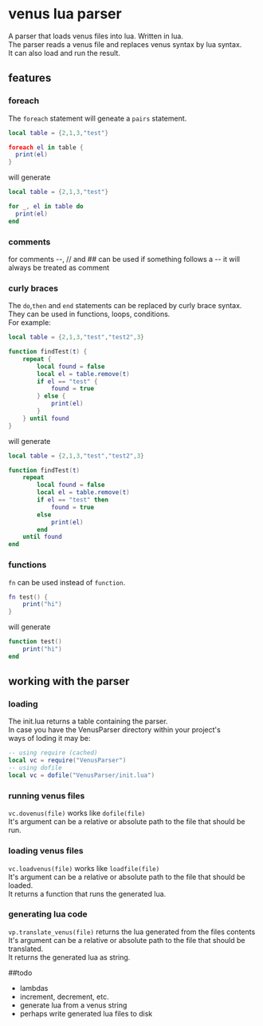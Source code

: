 # venus lua parser
A parser that loads venus files into lua. Written in lua.  
The parser reads a venus file and replaces venus syntax by lua syntax.  
It can also load and run the result.

## features
### foreach
The `foreach` statement will geneate a `pairs` statement.

```lua
local table = {2,1,3,"test"}

foreach el in table {
  print(el)
}
```
will generate
```lua
local table = {2,1,3,"test"}

for _, el in table do
  print(el)
end
```

### comments
for comments --, // and ## can be used
if something follows a -- it will always be treated as comment

### curly braces
The `do`,`then` and `end` statements can be replaced by curly brace syntax.  
They can be used in functions, loops, conditions.  
For example:
```lua
local table = {2,1,3,"test","test2",3}

function findTest(t) {
	repeat {
		local found = false
		local el = table.remove(t)
		if el == "test" {
			found = true
		} else {
			print(el)
		}
	} until found
}
```
will generate
```lua
local table = {2,1,3,"test","test2",3}

function findTest(t) 
	repeat
		local found = false
		local el = table.remove(t)
		if el == "test" then
			found = true
		else
			print(el)
		end
	until found
end
```

### functions
`fn` can be used instead of `function`.
```lua
fn test() {
	print("hi")
}
```
will generate
```lua
function test()
	print("hi")
end
```

## working with the parser
### loading
The init.lua returns a table containing the parser.  
In case you have the VenusParser directory within your project's  
ways of loding it may be:
```lua
-- using require (cached)
local vc = require("VenusParser")
-- using dofile
local vc = dofile("VenusParser/init.lua")
```

### running venus files
`vc.dovenus(file)` works like `dofile(file)`  
It's argument can be a relative or absolute path to the file that should be run.

### loading venus files
`vc.loadvenus(file)` works like `loadfile(file)`  
It's argument can be a relative or absolute path to the file that should be loaded.  
It returns a function that runs the generated lua.

### generating lua code
`vp.translate_venus(file)` returns the lua generated from the files contents  
It's argument can be a relative or absolute path to the file that should be translated.  
It returns the generated lua as string.

##todo
- lambdas
- increment, decrement, etc.
- generate lua from a venus string
- perhaps write generated lua files to disk
